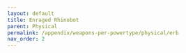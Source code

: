 ```yaml
---
layout: default
title: Enraged Rhinobot
parent: Physical
permalink: /appendix/weapons-per-powertype/physical/erb
nav_order: 2
---
```

